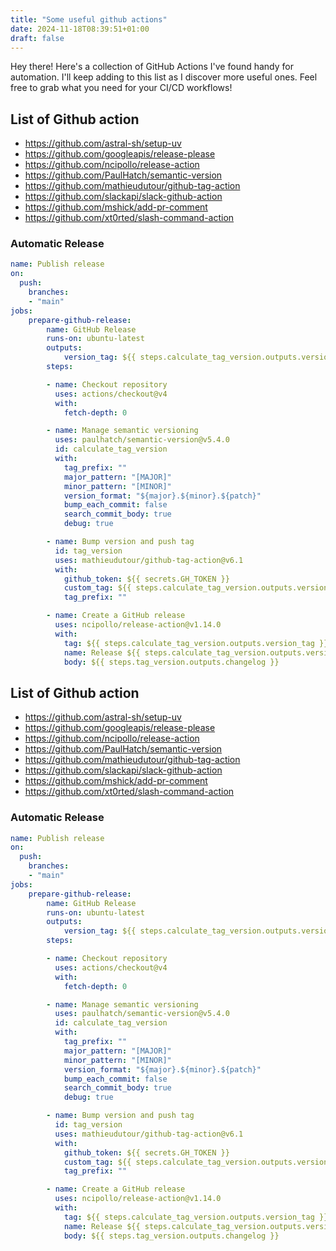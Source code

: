 ```yaml
---
title: "Some useful github actions"
date: 2024-11-18T08:39:51+01:00
draft: false
---
```



Hey there! Here's a collection of GitHub Actions I've found handy for
automation. I'll keep adding to this list as I discover more useful ones. Feel
free to grab what you need for your CI/CD workflows!


## List of Github action

- https://github.com/astral-sh/setup-uv
- https://github.com/googleapis/release-please
- https://github.com/ncipollo/release-action
- https://github.com/PaulHatch/semantic-version
- https://github.com/mathieudutour/github-tag-action
- https://github.com/slackapi/slack-github-action
- https://github.com/mshick/add-pr-comment
- https://github.com/xt0rted/slash-command-action


### Automatic Release

```yaml
name: Publish release
on:
  push:
    branches:
    - "main"
jobs:
    prepare-github-release:
        name: GitHub Release
        runs-on: ubuntu-latest
        outputs:
            version_tag: ${{ steps.calculate_tag_version.outputs.version_tag }}
        steps:

        - name: Checkout repository
          uses: actions/checkout@v4
          with:
            fetch-depth: 0

        - name: Manage semantic versioning
          uses: paulhatch/semantic-version@v5.4.0
          id: calculate_tag_version
          with:
            tag_prefix: ""
            major_pattern: "[MAJOR]"
            minor_pattern: "[MINOR]"
            version_format: "${major}.${minor}.${patch}"
            bump_each_commit: false
            search_commit_body: true
            debug: true

        - name: Bump version and push tag
          id: tag_version
          uses: mathieudutour/github-tag-action@v6.1
          with:
            github_token: ${{ secrets.GH_TOKEN }}
            custom_tag: ${{ steps.calculate_tag_version.outputs.version_tag }}
            tag_prefix: ""

        - name: Create a GitHub release
          uses: ncipollo/release-action@v1.14.0
          with:
            tag: ${{ steps.calculate_tag_version.outputs.version_tag }}
            name: Release ${{ steps.calculate_tag_version.outputs.version_tag }}
            body: ${{ steps.tag_version.outputs.changelog }}
```

## List of Github action

- https://github.com/astral-sh/setup-uv
- https://github.com/googleapis/release-please
- https://github.com/ncipollo/release-action
- https://github.com/PaulHatch/semantic-version
- https://github.com/mathieudutour/github-tag-action
- https://github.com/slackapi/slack-github-action
- https://github.com/mshick/add-pr-comment
- https://github.com/xt0rted/slash-command-action


### Automatic Release

```yaml
name: Publish release
on:
  push:
    branches:
    - "main"
jobs:
    prepare-github-release:
        name: GitHub Release
        runs-on: ubuntu-latest
        outputs:
            version_tag: ${{ steps.calculate_tag_version.outputs.version_tag }}
        steps:

        - name: Checkout repository
          uses: actions/checkout@v4
          with:
            fetch-depth: 0

        - name: Manage semantic versioning
          uses: paulhatch/semantic-version@v5.4.0
          id: calculate_tag_version
          with:
            tag_prefix: ""
            major_pattern: "[MAJOR]"
            minor_pattern: "[MINOR]"
            version_format: "${major}.${minor}.${patch}"
            bump_each_commit: false
            search_commit_body: true
            debug: true

        - name: Bump version and push tag
          id: tag_version
          uses: mathieudutour/github-tag-action@v6.1
          with:
            github_token: ${{ secrets.GH_TOKEN }}
            custom_tag: ${{ steps.calculate_tag_version.outputs.version_tag }}
            tag_prefix: ""

        - name: Create a GitHub release
          uses: ncipollo/release-action@v1.14.0
          with:
            tag: ${{ steps.calculate_tag_version.outputs.version_tag }}
            name: Release ${{ steps.calculate_tag_version.outputs.version_tag }}
            body: ${{ steps.tag_version.outputs.changelog }}
```

